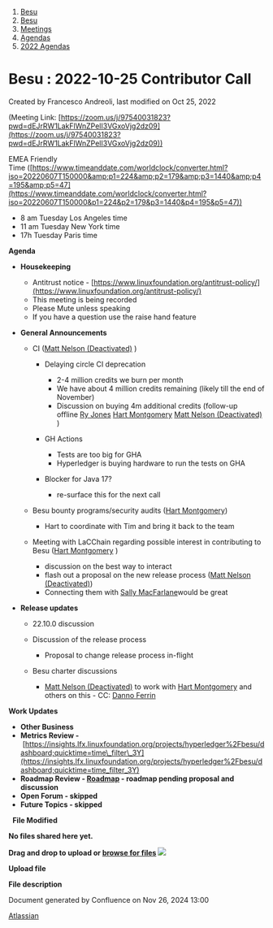 1. [Besu](index.html)
2. [Besu](Besu_22151173.html)
3. [Meetings](Meetings_22153838.html)
4. [Agendas](Agendas_22153868.html)
5. [2022 Agendas](2022-Agendas_22155133.html)

# Besu : 2022-10-25 Contributor Call

Created by Francesco Andreoli, last modified on Oct 25, 2022

(Meeting Link: ⁨[https://zoom.us/j/97540031823?pwd=dEJrRW1LakFlWnZPelI3VGxoVjg2dz09](https://zoom.us/j/97540031823?pwd=dEJrRW1LakFlWnZPelI3VGxoVjg2dz09))

EMEA Friendly Time ([https://www.timeanddate.com/worldclock/converter.html?iso=20220607T150000&amp;p1=224&amp;p2=179&amp;p3=1440&amp;p4=195&amp;p5=47](https://www.timeanddate.com/worldclock/converter.html?iso=20220607T150000&p1=224&p2=179&p3=1440&p4=195&p5=47))

- 8 am Tuesday Los Angeles time
- 11 am Tuesday New York time
- 17h Tuesday Paris time

**Agenda**

- **Housekeeping**
  
  - Antitrust notice - [https://www.linuxfoundation.org/antitrust-policy/](https://www.linuxfoundation.org/antitrust-policy/)
  - This meeting is being recorded
  - Please Mute unless speaking
  - If you have a question use the raise hand feature
- **General Announcements**
  
  - CI ([Matt Nelson (Deactivated)](https://lf-hyperledger.atlassian.net/wiki/people/6092a453afcdb700691fdc3b?ref=confluence) )
    
    - Delaying circle CI deprecation
      
      - 2-4 million credits we burn per month
      - We have about 4 million credits remaining (likely till the end of November)
      - Discussion on buying 4m additional credits (follow-up offline [Ry Jones](https://lf-hyperledger.atlassian.net/wiki/people/557058:078cecfc-fb17-4d9a-8759-b5b74efa6850?ref=confluence) [Hart Montgomery](https://lf-hyperledger.atlassian.net/wiki/people/712020:86f447c0-86dc-43b3-ac03-6a31923bbb84?ref=confluence) [Matt Nelson (Deactivated)](https://lf-hyperledger.atlassian.net/wiki/people/6092a453afcdb700691fdc3b?ref=confluence) )
    - GH Actions
      
      - Tests are too big for GHA
      - Hyperledger is buying hardware to run the tests on GHA
    - Blocker for Java 17? 
      
      - re-surface this for the next call
  - Besu bounty programs/security audits ([Hart Montgomery](https://lf-hyperledger.atlassian.net/wiki/people/712020:86f447c0-86dc-43b3-ac03-6a31923bbb84?ref=confluence))
    
    - Hart to coordinate with Tim and bring it back to the team
  - Meeting with LaCChain regarding possible interest in contributing to Besu ([Hart Montgomery](https://lf-hyperledger.atlassian.net/wiki/people/712020:86f447c0-86dc-43b3-ac03-6a31923bbb84?ref=confluence) )
    
    - discussion on the best way to interact
    - flash out a proposal on the new release process ([Matt Nelson (Deactivated)](https://lf-hyperledger.atlassian.net/wiki/people/6092a453afcdb700691fdc3b?ref=confluence))
    - Connecting them with [Sally MacFarlane](https://lf-hyperledger.atlassian.net/wiki/people/5a98a5f381617c2a79536306?ref=confluence)would be great
- **Release updates**
  
  - 22.10.0 discussion
  - Discussion of the release process 
    
    - Proposal to change release process in-flight
  - Besu charter discussions 
    
    - [Matt Nelson (Deactivated)](https://lf-hyperledger.atlassian.net/wiki/people/6092a453afcdb700691fdc3b?ref=confluence) to work with [Hart Montgomery](https://lf-hyperledger.atlassian.net/wiki/people/712020:86f447c0-86dc-43b3-ac03-6a31923bbb84?ref=confluence) and others on this - CC: [Danno Ferrin](https://lf-hyperledger.atlassian.net/wiki/people/5b7f2d80c4e4892a5b789551?ref=confluence)

**Work Updates**

- **Other Business**
- **Metrics Review -** [https://insights.lfx.linuxfoundation.org/projects/hyperledger%2Fbesu/dashboard;quicktime=time\_filter\_3Y](https://insights.lfx.linuxfoundation.org/projects/hyperledger%2Fbesu/dashboard;quicktime=time_filter_3Y)
- **Roadmap Review - [Roadmap](https://lf-hyperledger.atlassian.net/wiki/display/BESU/Roadmap) - roadmap pending proposal and discussion**
- **Open Forum - skipped**
- **Future Topics - skipped**

  **File Modified**

**No files shared here yet.**

**Drag and drop to upload or [browse for files]() ![](images/icons/wait.gif)**

**Upload file**

**File description**

Document generated by Confluence on Nov 26, 2024 13:00

[Atlassian](http://www.atlassian.com/)
